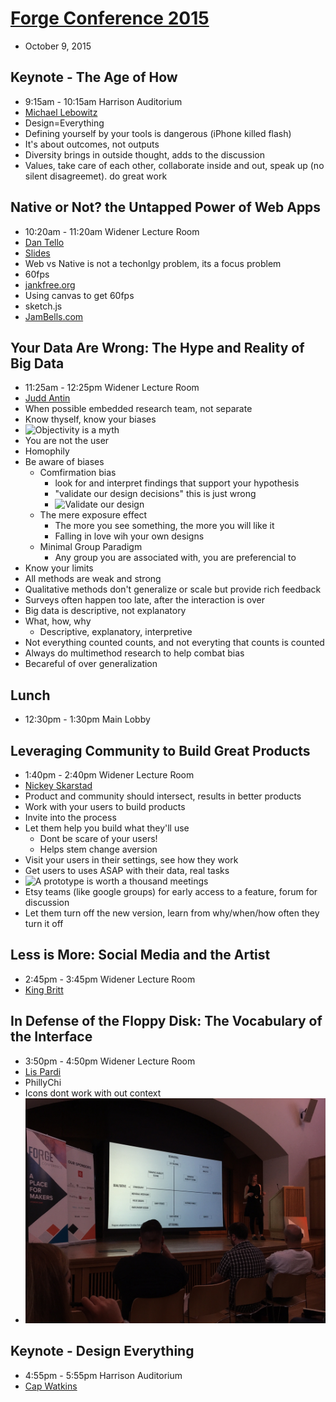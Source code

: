 # [Forge Conference 2015](http://forgeconf.com/)
* October 9, 2015

## Keynote - The Age of How
* 9:15am - 10:15am Harrison Auditorium
* [Michael Lebowitz](http://twitter.com/mikelebowitz)
* Design=Everything
* Defining yourself by your tools is dangerous (iPhone killed flash)
* It's about outcomes, not outputs
* Diversity brings in outside thought, adds to the discussion
* Values, take care of each other, collaborate inside and out, speak up (no silent disagreemet). do great work

## Native or Not? the Untapped Power of Web Apps
* 10:20am - 11:20am Widener Lecture Room
* [Dan Tello](http://twitter.com/dantello5)
* [Slides](http://slides.com/dantello/native-or-not-3#/)
* Web vs Native is not a techonlgy problem, its a focus problem
* 60fps
* [jankfree.org](jankfree.org)
* Using canvas to get 60fps
* sketch.js
* [JamBells.com](jambells.com)

## Your Data Are Wrong: The Hype and Reality of Big Data
* 11:25am - 12:25pm Widener Lecture Room
* [Judd Antin](http://twitter.com/juddantin)
* When possible embedded research team, not separate
* Know thyself, know your biases
* ![Objectivity is a myth](https://pbs.twimg.com/media/CQ5GJ0EUsAAL02R.jpg)
* You are not the user
* Homophily
* Be aware of biases
  * Comfirmation bias
    * look for and interpret findings that support your hypothesis
    * "validate our design decisions" this is just wrong
    * ![Validate our design](https://pbs.twimg.com/media/CQ4yOFlUAAEp4_Z.jpg)
  * The mere exposure effect
    * The more you see something, the more you will like it
    * Falling in love wih your own designs
  * Minimal Group Paradigm
    * Any group you are associated with, you are preferencial to
* Know your limits
* All methods are weak and strong
* Qualitative methods don't generalize or scale but provide rich feedback
* Surveys often happen too late, after the interaction is over
* Big data is descriptive, not explanatory
* What, how, why
  * Descriptive, explanatory, interpretive
* Not everything counted counts, and not everyting that counts is counted
* Always do multimethod research to help combat bias
* Becareful of over generalization

## Lunch
* 12:30pm - 1:30pm Main Lobby

## Leveraging Community to Build Great Products
* 1:40pm - 2:40pm Widener Lecture Room
* [Nickey Skarstad](http://twitter.com/nickeyskarstad)
* Product and community should intersect, results in better products
* Work with your users to build products
* Invite into the process
* Let them help you build what they'll use
  * Dont be scare of your users!
  * Helps stem change aversion
* Visit your users in their settings, see how they work
* Get users to uses ASAP with their data, real tasks
* ![A prototype is worth a thousand meetings](https://pbs.twimg.com/media/CQ5Tw23WgAAYja-.jpg)
* Etsy teams (like google groups) for early access to a feature, forum for discussion
* Let them turn off the new version, learn from why/when/how often they turn it off

## Less is More: Social Media and the Artist
* 2:45pm - 3:45pm Widener Lecture Room
* [King Britt](http://twitter.com/kingbritt)

## In Defense of the Floppy Disk: The Vocabulary of the Interface
* 3:50pm - 4:50pm Widener Lecture Room
* [Lis Pardi](http://twitter.com/LisPardi)
* PhillyChi
* Icons dont work with out context
* ![Testing](images/forge2015/floppydisc.jpeg)

## Keynote - Design Everything
* 4:55pm - 5:55pm Harrison Auditorium
* [Cap Watkins](http://twitter.com/cap)